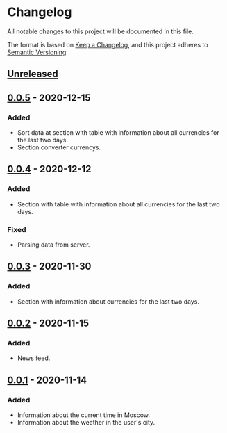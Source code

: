 # Changelog
All notable changes to this project will be documented in this file.

The format is based on [Keep a Changelog](https://keepachangelog.com/en/1.0.0/),
and this project adheres to [Semantic Versioning](https://semver.org/spec/v2.0.0.html).

## [Unreleased]

## [0.0.5] - 2020-12-15
### Added
- Sort data at section with table with information about all currencies for the last two days.
- Section converter currencys.
## [0.0.4] - 2020-12-12
### Added
- Section with table with information about all currencies for the last two days.
### Fixed
- Parsing data from server.

## [0.0.3] - 2020-11-30
### Added
- Section with information about currencies for the last two days.

## [0.0.2] - 2020-11-15
### Added
- News feed.

## [0.0.1] - 2020-11-14
### Added
- Information about the current time in Moscow.
- Information about the weather in the user's city.



[Unreleased]: https://github.com/KathrinShpigel/Currency-Informant/tree/dev
[0.0.1]: https://github.com/KathrinShpigel/Currency-Informant/commits/dev
[0.0.2]: https://github.com/KathrinShpigel/Currency-Informant/commits/dev
[0.0.3]: https://github.com/KathrinShpigel/Currency-Informant/commits/dev
[0.0.4]: https://github.com/KathrinShpigel/Currency-Informant/commits/dev
[0.0.5]: https://github.com/KathrinShpigel/Currency-Informant/commits/dev
